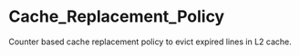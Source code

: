 # Cache_Replacement_Policy
Counter based cache replacement policy to evict expired lines in L2 cache.
